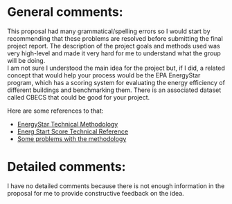 # General comments:
This proposal had many grammatical/spelling errors so I would start by recommending that these problems are resolved before submitting the final project report.
The description of the project goals and methods used was very high-level and made it very hard for me to understand what the group will be doing.  
I am not sure I understood the main idea for the project but, if I did, a related concept that would help your process would be the EPA EnergyStar program, which has a scoring system for evaluating the energy efficiency of different buildings and benchmarking them. There is an associated dataset called CBECS that could be good for your project.

Here are some references to that:
- [EnergyStar Technical Methodology](http://amet-me.mnsu.edu/UserFilesShared/SolarWall/Benchmarking/EnergyStar/EnergyStar%20Performance%20Ratings%20Technical%20Methodology.pdf)
- [Energ Start Score Technical Reference](https://portfoliomanager.energystar.gov/pdf/reference/ENERGY%20STAR%20Score.pdf)
- [Some problems with the methodology](http://aceee.org/files/proceedings/2014/data/papers/3-725.pdf)

# Detailed comments:
I have no detailed comments because there is not enough information in the proposal for me to provide constructive feedback on the idea.
